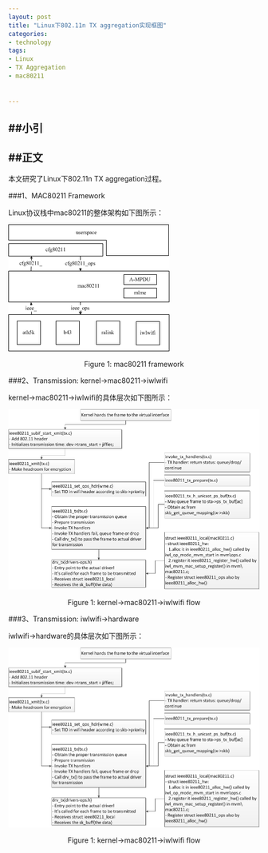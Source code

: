 ```yaml
---
layout: post
title: "Linux下802.11n TX aggregation实现框图"
categories:
- technology  
tags:
- Linux
- TX Aggregation
- mac80211


---
```


##小引
----

##正文
----  

本文研究了Linux下802.11n TX aggregation过程。

###1、MAC80211 Framework  

Linux协议栈中mac80211的整体架构如下图所示：	  

![图片](/assets/images/mac80211_framework.png)  
<center>Figure 1: mac80211 framework</center>

###2、Transmission: kernel->mac80211->iwlwifi  

kernel->mac80211->iwlwifi的具体层次如下图所示：	  

![图片](/assets/images/tx_agg_1.png)  
<center>Figure 1: kernel->mac80211->iwlwifi flow</center>


###3、Transmission: iwlwifi->hardware  

iwlwifi->hardware的具体层次如下图所示：	  

![图片](/assets/images/tx_agg_1.png)  
<center>Figure 1: kernel->mac80211->iwlwifi flow</center>
